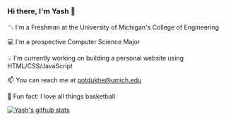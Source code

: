 ### Hi there, I'm Yash 👋

〽️ I'm a Freshman at the University of Michigan's College of Engineering

💻 I'm a prospective Computer Science Major

💡 I'm currently working on building a personal website using HTML/CSS/JavaScript

📫 You can reach me at potdukhe@umich.edu

🏀 Fun fact: I love all things basketball

[![Yash's github stats](https://github-readme-stats.vercel.app/api?username=yashpotdukhe)](https://github.com/yashpotdukhe/github-readme-stats)
<!--
**YashPotdukhe/yashpotdukhe** is a ✨ _special_ ✨ repository because its `README.md` (this file) appears on your GitHub profile.

Here are some ideas to get you started:

- 🔭 I’m currently working on ...
- 🌱 I’m currently learning ...
- 👯 I’m looking to collaborate on ...
- 🤔 I’m looking for help with ...
- 💬 Ask me about ...
- 
- 😄 Pronouns: ...
- 
-->
